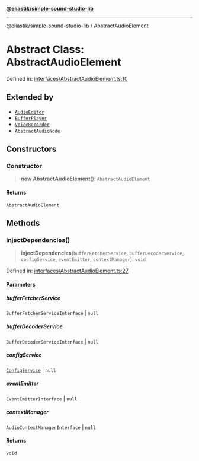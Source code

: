 [**@eliastik/simple-sound-studio-lib**](../README.md)

***

[@eliastik/simple-sound-studio-lib](../README.md) / AbstractAudioElement

# Abstract Class: AbstractAudioElement

Defined in: [interfaces/AbstractAudioElement.ts:10](https://github.com/Eliastik/simple-sound-studio-lib/blob/53fa45aac5142882bc90fc2bf7cad8c5abfb3158/lib/interfaces/AbstractAudioElement.ts#L10)

## Extended by

- [`AudioEditor`](AudioEditor.md)
- [`BufferPlayer`](BufferPlayer.md)
- [`VoiceRecorder`](VoiceRecorder.md)
- [`AbstractAudioNode`](AbstractAudioNode.md)

## Constructors

### Constructor

> **new AbstractAudioElement**(): `AbstractAudioElement`

#### Returns

`AbstractAudioElement`

## Methods

### injectDependencies()

> **injectDependencies**(`bufferFetcherService`, `bufferDecoderService`, `configService`, `eventEmitter`, `contextManager`): `void`

Defined in: [interfaces/AbstractAudioElement.ts:27](https://github.com/Eliastik/simple-sound-studio-lib/blob/53fa45aac5142882bc90fc2bf7cad8c5abfb3158/lib/interfaces/AbstractAudioElement.ts#L27)

#### Parameters

##### bufferFetcherService

`BufferFetcherServiceInterface` | `null`

##### bufferDecoderService

`BufferDecoderServiceInterface` | `null`

##### configService

[`ConfigService`](../interfaces/ConfigService.md) | `null`

##### eventEmitter

`EventEmitterInterface` | `null`

##### contextManager

`AudioContextManagerInterface` | `null`

#### Returns

`void`
